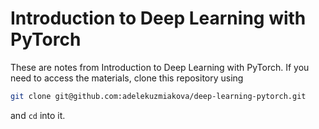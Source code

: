 # Introduction to Deep Learning with PyTorch

These are notes from Introduction to Deep Learning with PyTorch. If you need to access the materials, clone this repository using
```bash
git clone git@github.com:adelekuzmiakova/deep-learning-pytorch.git
```
and `cd` into it.
